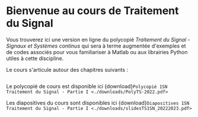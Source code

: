 # Bienvenue au cours de Traitement du Signal

Vous trouverez ici une version en ligne du polycopié *Traitement du Signal - Signaux et Systèmes continus* qui sera à terme augmentée d'exemples et de codes associés pour vous familiariser à Matlab ou aux librairies Python utiles à cette discipline.

Le cours s'articule autour des chapitres suivants :

```{tableofcontents}
```


Le polycopié de cours est disponible ici {download}`Polycopié 1SN Traitement du Signal - Partie I <./downloads/PolyTS-2022.pdf>`

Les diapositives du cours sont disponibles ici {download}`Diapositives 1SN Traitement du Signal - Partie I <./downloads/slidesTS1SN_20222023.pdf>`

